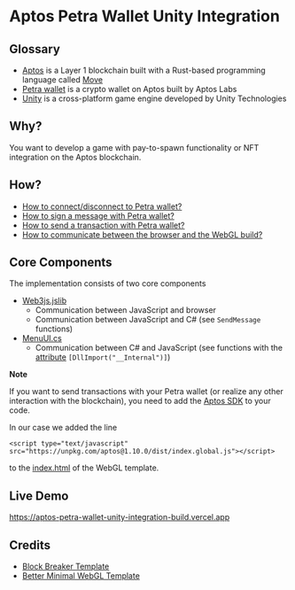 # Aptos Petra Wallet Unity Integration

## Glossary

- [Aptos](https://aptoslabs.com/) is a Layer 1 blockchain built with a Rust-based programming language called [Move](https://github.com/move-language/move)
- [Petra wallet](https://petra.app/) is a crypto wallet on Aptos built by Aptos Labs
- [Unity](https://unity.com) is a cross-platform game engine developed by Unity Technologies

## Why?

You want to develop a game with pay-to-spawn functionality or NFT integration on the Aptos blockchain.

## How?

- [How to connect/disconnect to Petra wallet?](https://petra.app/docs/connect-to-petra)
- [How to sign a message with Petra wallet?](https://petra.app/docs/signing-a-message)
- [How to send a transaction with Petra wallet?](https://petra.app/docs/sending-a-transaction)
- [How to communicate between the browser and the WebGL build?](https://docs.unity3d.com/Manual/webgl-interactingwithbrowserscripting.html)

## Core Components

The implementation consists of two core components

- [Web3js.jslib](/Assets/Plugins/Web3js.jslib)
    - Communication between JavaScript and browser
    - Communication between JavaScript and C# (see `SendMessage` functions)
- [MenuUI.cs](/Assets/BlockBreakerTemplate/Scripts/MenuUI.cs)
    - Communication between C# and JavaScript (see functions with the [attribute](https://docs.unity3d.com/Manual/Attributes.html) `[DllImport("__Internal")]`)

**Note**

If you want to send transactions with your Petra wallet (or realize any other interaction with the blockchain), you need to add the [Aptos SDK](https://aptos.dev/sdks/index/) to your code.

In our case we added the line

```
<script type="text/javascript" src="https://unpkg.com/aptos@1.10.0/dist/index.global.js"></script>
```
to the [index.html](/Assets/WebGLTemplates/BetterMinimal/index.html) of the WebGL template.

## Live Demo

https://aptos-petra-wallet-unity-integration-build.vercel.app

## Credits

- [Block Breaker Template](https://assetstore.unity.com/packages/templates/packs/block-breaker-template-63173)
- [Better Minimal WebGL Template](https://seansleblanc.itch.io/better-minimal-webgl-template)
